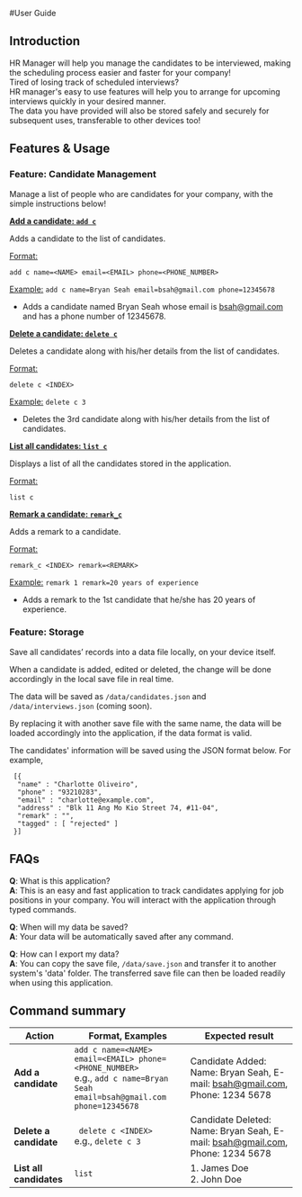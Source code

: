 #User Guide

## Introduction
HR Manager will help you manage the candidates to be interviewed, 
making the scheduling process easier and faster for your company!<br>
Tired of losing track of scheduled interviews?<br>
HR manager's easy to use features will help you to arrange for upcoming interviews quickly in your desired manner.<br>
The data you have provided will also be stored safely and securely for subsequent uses,
transferable to other devices too!


## Features & Usage
### Feature: Candidate Management

Manage a list of people who are candidates for your company, with the simple instructions below!


<u>**Add a candidate: `add c`**</u>

Adds a candidate to the list of candidates.

<u>Format:</u>

    add c name=<NAME> email=<EMAIL> phone=<PHONE_NUMBER>

<u>Example:</u>
 `add c name=Bryan Seah email=bsah@gmail.com phone=12345678`
* Adds a candidate named Bryan Seah
whose email is bsah@gmail.com and has a phone number of 12345678.

<u>**Delete a candidate: `delete c`**</u>

Deletes a candidate along with his/her details from the list of candidates. 

<u>Format:</u>

    delete c <INDEX>

<u>Example:</u>
 `delete c 3`
* Deletes the 3rd candidate along with his/her details from the list of candidates.

<u>**List all candidates: `list c`**</u>

Displays a list of all the candidates stored in the application.

<u>Format:</u>

    list c

<u>**Remark a candidate: `remark_c`**</u>

Adds a remark to a candidate.

<u>Format:</u>

    remark_c <INDEX> remark=<REMARK>

<u>Example:</u>
`remark 1 remark=20 years of experience`
* Adds a remark to the 1st candidate that he/she has 20 years of experience.

### Feature: Storage
Save all candidates’ records into a data file locally, on your device itself.

When a candidate is added, edited or deleted, the change will be done accordingly in the local save file in real time.

The data will be saved as `/data/candidates.json` and `/data/interviews.json` (coming soon).

By replacing it with another save file with the same name, 
the data will be loaded accordingly into the application, if the data format is valid.

The candidates' information will be saved using the JSON format below.
For example,
```
 [{
  "name" : "Charlotte Oliveiro",
  "phone" : "93210283",
  "email" : "charlotte@example.com",
  "address" : "Blk 11 Ang Mo Kio Street 74, #11-04",
  "remark" : "",
  "tagged" : [ "rejected" ]
 }]
```

## FAQs

**Q**: What is this application? <br>
**A**: This is an easy and fast application to track candidates applying for job positions in your company.
You will interact with the application through typed commands.

**Q**: When will my data be saved? <br>
**A**: Your data will be automatically saved after any command.

**Q**: How can I export my data? <br>
**A**: You can copy the save file, `/data/save.json` and transfer it to another system's 'data' folder.
The transferred save file can then be loaded readily when using this application.

## Command summary
Action | Format, Examples | Expected result
--------|------------------|------------------|
**Add a candidate** | `add c name=<NAME> email=<EMAIL> phone=<PHONE_NUMBER>` <br> e.g., `add c name=Bryan Seah email=bsah@gmail.com phone=12345678` | Candidate Added: Name: Bryan Seah, E-mail: bsah@gmail.com, Phone: 1234 5678
**Delete a candidate** | ` delete c <INDEX>`<br> e.g., `delete c 3` | Candidate Deleted: Name: Bryan Seah, E-mail: bsah@gmail.com, Phone: 1234 5678
**List all candidates** | `list` | 1. James Doe <br> 2. John Doe
